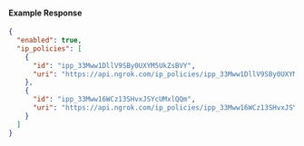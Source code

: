 <!-- Code generated for API Clients. DO NOT EDIT. -->

#### Example Response

```json
{
  "enabled": true,
  "ip_policies": [
    {
      "id": "ipp_33Mww1DllV9SBy0UXYM5UkZsBVY",
      "uri": "https://api.ngrok.com/ip_policies/ipp_33Mww1DllV9SBy0UXYM5UkZsBVY"
    },
    {
      "id": "ipp_33Mww16WCz13SHvxJSYcUMxlQQm",
      "uri": "https://api.ngrok.com/ip_policies/ipp_33Mww16WCz13SHvxJSYcUMxlQQm"
    }
  ]
}
```
